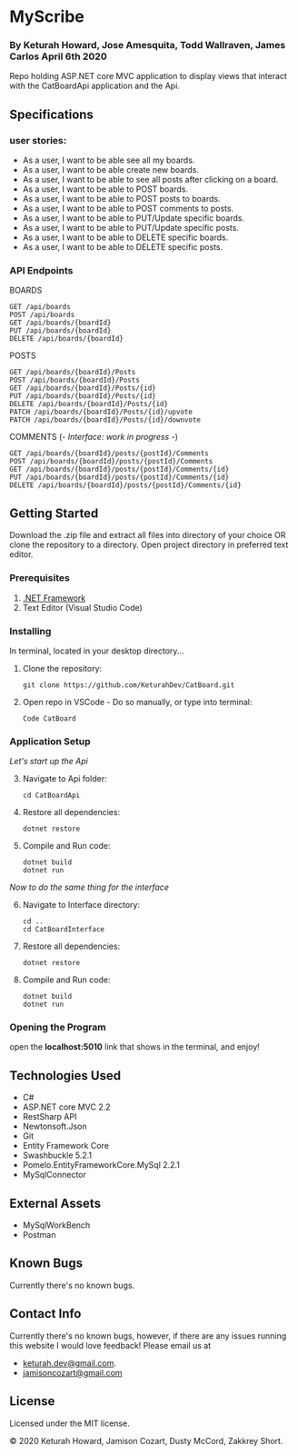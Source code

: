 # MyScribe
### By **Keturah Howard, Jose Amesquita, Todd Wallraven, James Carlos**  April 6th 2020

Repo holding ASP.NET core MVC application to display views that interact with the CatBoardApi application and the Api.

## Specifications 

### user stories:

* As a user, I want to be able see all my boards.
* As a user, I want to be able create new boards.
* As a user, I want to be able to see all posts after clicking on a board.
* As a user, I want to be able to POST boards.
* As a user, I want to be able to POST posts to boards.
* As a user, I want to be able to POST comments to posts.
* As a user, I want to be able to PUT/Update specific boards.
* As a user, I want to be able to PUT/Update specific posts.
* As a user, I want to be able to DELETE specific boards.
* As a user, I want to be able to DELETE specific posts.


### API Endpoints

BOARDS
```
GET /api/boards
POST /api/boards
GET /api/boards/{boardId}
PUT /api/boards/{boardId}
DELETE /api/boards/{boardId}
```

POSTS
```
GET /api/boards/{boardId}/Posts
POST /api/boards/{boardId}/Posts
GET /api​/boards​/{boardId}​/Posts​/{id}
PUT /api​/boards​/{boardId}​/Posts​/{id}
DELETE /api/boards/{boardId}/Posts/{id}
PATCH /api​/boards​/{boardId}​/Posts​/{id}​/upvote
PATCH /api/boards/{boardId}/Posts/{id}/downvote
```

COMMENTS (*- Interface: work in progress -*)
```
GET /api/boards/{boardId}/posts/{postId}/Comments
POST /api/boards/{boardId}/posts/{postId}/Comments
GET /api/boards/{boardId}/posts/{postId}/Comments/{id}
PUT /api/boards/{boardId}/posts/{postId}/Comments/{id}
DELETE /api/boards/{boardId}/posts/{postId}/Comments/{id}
```


## Getting Started

Download the .zip file and extract all files into directory of your choice OR clone the repository to a directory. Open project directory in preferred text editor.

### Prerequisites

1. [.NET Framework](https://dotnet.microsoft.com/download/thank-you/dotnet-sdk-2.2.106-macos-x64-installer) 
2. Text Editor (Visual Studio Code)

### Installing

In terminal, located in your desktop directory...

1. Clone the repository:
    ```
    git clone https://github.com/KeturahDev/CatBoard.git
    ```
2. Open repo in VSCode - Do so manually, or type into terminal:
    ```
    Code CatBoard
    ```

### Application Setup
*Let's start up the Api*

3. Navigate to Api folder:
    ```
    cd CatBoardApi
    ```
4. Restore all dependencies:
    ```
    dotnet restore
    ```

5. Compile and Run code:
    ```
    dotnet build
    dotnet run
    ```
*Now to do the same thing for the interface*

6. Navigate to Interface directory:
    ```
    cd ..
    cd CatBoardInterface
    ```
7. Restore all dependencies:
    ```
    dotnet restore
    ```

8. Compile and Run code:
    ```
    dotnet build
    dotnet run
    ```
 ### Opening the Program
 
 open the **localhost:5010** link that shows in the terminal, and enjoy!

## Technologies Used

* C#
* ASP.NET core MVC 2.2
* RestSharp API
* Newtonsoft.Json
* Git
* Entity Framework Core
* Swashbuckle 5.2.1
* Pomelo.EntityFrameworkCore.MySql 2.2.1
* MySqlConnector 

## External Assets
* MySqlWorkBench
* Postman

## Known Bugs
Currently there's no known bugs.

## Contact Info 
Currently there's no known bugs, however, if there are any issues running this website I would love feedback! Please email us at 
* keturah.dev@gmail.com.
* jamisoncozart@gmail.com

## License

Licensed under the MIT license.

&copy; 2020 Keturah Howard, Jamison Cozart, Dusty McCord, Zakkrey Short.